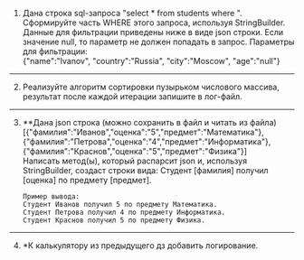 1. Дана строка sql-запроса "select * from students where ". Сформируйте часть WHERE этого запроса, используя StringBuilder. Данные для фильтрации приведены ниже в виде json строки.
    Если значение null, то параметр не должен попадать в запрос.
    Параметры для фильтрации:  
{"name":"Ivanov", "country":"Russia", "city":"Moscow", "age":"null"}
---
2. Реализуйте алгоритм сортировки пузырьком числового массива, результат после каждой итерации запишите в лог-файл.
---
3. **Дана json строка (можно сохранить в файл и читать из файла)
[{"фамилия":"Иванов","оценка":"5","предмет":"Математика"},
{"фамилия":"Петрова","оценка":"4","предмет":"Информатика"},
{"фамилия":"Краснов","оценка":"5","предмет":"Физика"}]  
Написать метод(ы), который распарсит json и, используя StringBuilder, создаст строки вида: Студент [фамилия] получил [оценка] по предмету [предмет].

       Пример вывода:
       Студент Иванов получил 5 по предмету Математика.
       Студент Петрова получил 4 по предмету Информатика.
       Студент Краснов получил 5 по предмету Физика.
---
4. *К калькулятору из предыдущего дз добавить логирование.
